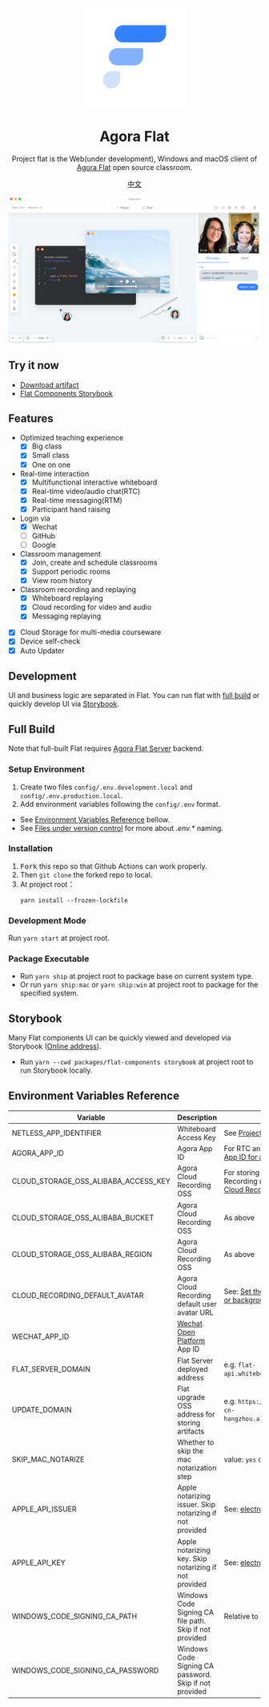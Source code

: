 <div align="center">
<img width="200" height="200" src="./assets/flat-logo.png">
<h1>Agora Flat</h1>
<p>Project flat is the Web(under development), Windows and macOS client of <a href="https://flat.whiteboard.agora.io/en/">Agora Flat</a> open source classroom.</p>
<p><a href="./README-zh.md">中文</a></p>
<img src="./assets/flat-showcase-en.png">
</div>

## Try it now

-   [Download artifact][flat-homepage]
-   [Flat Components Storybook][flat-storybook]

## Features

-   Optimized teaching experience
    -   [x] Big class
    -   [x] Small class
    -   [x] One on one
-   Real-time interaction
    -   [x] Multifunctional interactive whiteboard
    -   [x] Real-time video/audio chat(RTC)
    -   [x] Real-time messaging(RTM)
    -   [x] Participant hand raising
-   Login via
    -   [x] Wechat
    -   [ ] GitHub
    -   [ ] Google
-   Classroom management
    -   [x] Join, create and schedule classrooms
    -   [x] Support periodic rooms
    -   [x] View room history
-   Classroom recording and replaying
    -   [x] Whiteboard replaying
    -   [x] Cloud recording for video and audio
    -   [x] Messaging replaying
-   [x] Cloud Storage for multi-media courseware
-   [x] Device self-check
-   [x] Auto Updater

## Development

UI and business logic are separated in Flat. You can run flat with [full build](#full-build) or quickly develop UI via [Storybook](#storybook).

## Full Build

Note that full-built Flat requires [Agora Flat Server][flat-server] backend.

### Setup Environment

1. Create two files `config/.env.development.local` and `config/.env.production.local`.
1. Add environment variables following the `config/.env` format.

-   See [Environment Variables Reference](#%E7%8E%AF%E5%A2%83%E5%8F%98%E9%87%8F%E5%80%BC%E5%8F%82%E8%80%83) bellow.
-   See [Files under version control](https://github.com/kerimdzhanov/dotenv-flow#files-under-version-control) for more about _.env.\*_ naming.

### Installation

1. <kbd>Fork</kbd> this repo so that Github Actions can work properly.
2. Then `git clone` the forked repo to local.
3. At project root：
    ```shell
    yarn install --frozen-lockfile
    ```

### Development Mode

Run `yarn start` at project root.

### Package Executable

-   Run `yarn ship` at project root to package base on current system type.
-   Or run `yarn ship:mac` or `yarn ship:win` at project root to package for the specified system.

## Storybook

Many Flat components UI can be quickly viewed and developed via Storybook ([Online address][flat-storybook]).

-   Run `yarn --cwd packages/flat-components storybook` at project root to run Storybook locally.

## Environment Variables Reference

| Variable                             | Description                                              | Note                                                                                |
| ------------------------------------ | -------------------------------------------------------- | ----------------------------------------------------------------------------------- |
| NETLESS_APP_IDENTIFIER               | Whiteboard Access Key                                    | See [Projects and permissions][netless-auth]                                        |
| AGORA_APP_ID                         | Agora App ID                                             | For RTC and RTM. See [Use an App ID for authentication][agora-app-id-auth]          |
| CLOUD_STORAGE_OSS_ALIBABA_ACCESS_KEY | Agora Cloud Recording OSS                                | For storing RTC Cloud Recording media files. See [Cloud Recording][cloud-recording] |
| CLOUD_STORAGE_OSS_ALIBABA_BUCKET     | Agora Cloud Recording OSS                                | As above                                                                            |
| CLOUD_STORAGE_OSS_ALIBABA_REGION     | Agora Cloud Recording OSS                                | As above                                                                            |
| CLOUD_RECORDING_DEFAULT_AVATAR       | Agora Cloud Recording default user avatar URL            | See: [Set the background color or background image][cloud-recording-background]     |
| WECHAT_APP_ID                        | [Wechat Open Platform][open-wechat] App ID               |                                                                                     |
| FLAT_SERVER_DOMAIN                   | Flat Server deployed address                             | e.g. `flat-api.whiteboard.agora.io`                                                 |
| UPDATE_DOMAIN                        | Flat upgrade OSS address for storing artifacts           | e.g. `https://flat-storage.oss-cn-hangzhou.aliyuncs.com/versions`                   |
| SKIP_MAC_NOTARIZE                    | Whether to skip the mac notarization step                | value: `yes` or `no`                                                                |
| APPLE_API_ISSUER                     | Apple notarizing issuer. Skip notarizing if not provided | See: [electron-updater][electron-updater]                                           |
| APPLE_API_KEY                        | Apple notarizing key. Skip notarizing if not provided    | See: [electron-updater][electron-updater]                                           |
| WINDOWS_CODE_SIGNING_CA_PATH         | Windows Code Signing CA file path. Skip if not provided  | Relative to `desktop/main-app`                                                      |
| WINDOWS_CODE_SIGNING_CA_PASSWORD     | Windows Code Signing CA password. Skip if not provided   |                                                                                     |

[flat-homepage]: https://flat.whiteboard.agora.io/
[flat-server]: https://github.com/netless-io/flat-server
[flat-storybook]: https://netless-io.github.io/flat/storybook/
[open-wechat]: https://open.weixin.qq.com/
[netless-auth]: https://docs.agora.io/en/whiteboard/generate_whiteboard_token_at_app_server?platform=RESTful
[agora-app-id-auth]: https://docs.agora.io/en/Agora%20Platform/token#a-name--appidause-an-app-id-for-authentication
[cloud-recording]: https://docs.agora.io/en/cloud-recording/cloud_recording_api_rest?platform=RESTful#storageConfig
[cloud-recording-background]: https://docs.agora.io/en/cloud-recording/cloud_recording_layout?platform=RESTful#background
[electron-updater]: https://github.com/electron-userland/electron-builder/tree/master/packages/electron-updater
